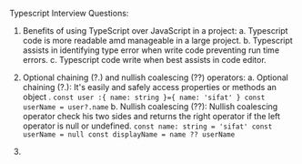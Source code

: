 Typescript Interview Questions:

1. Benefits of using TypeScript over JavaScript in a project:
   a. Typescript code is more readable amd manageable in a large project.
   b. Typescript assists in identifying type error when write code preventing run time errors.
   c. Typescript code write when best assists in code editor.

2. Optional chaining (?.) and nullish coalescing (??) operators:
 a. Optional chaining (?.): It's easily and safely access properties or methods an object .
 `const user :{
    name: string
 }={
    name: 'sifat'
 }
 const userName = user?.name`
 b.  Nullish coalescing (??): Nullish coalescing operator check his two sides and returns the right operator if the left operator is null or undefined.
 `const name: string = 'sifat'
 const userName = null
 const displayName = name ?? userName`

3. 